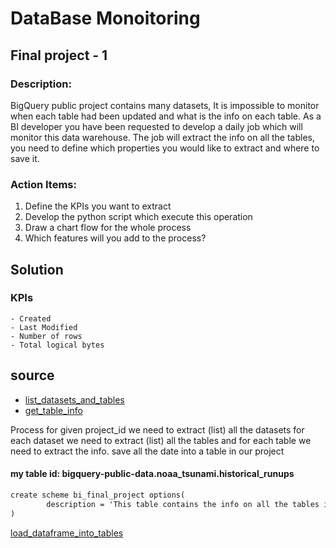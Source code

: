 # DataBase Monoitoring
## Final project - 1
### Description: 
BigQuery public project contains many datasets,
It is impossible to monitor when each table had been updated
and what is the info on each table.
As a BI developer you have been requested to develop a daily job
which will monitor this data warehouse.
The job will extract the info on all the tables,
you need to define which properties you would like to extract and where to
save it.

### Action Items:
1. Define the KPIs you want to extract
2. Develop the python script which execute this operation
3. Draw a chart flow for the whole process
4. Which features will you add to the process?


## Solution
### KPIs
    - Created
    - Last Modified
    - Number of rows
    - Total logical bytes

## source 
- [list_datasets_and_tables](https://cloud.google.com/bigquery/docs/listing-datasets?_gl=1*psper8*_ga*MjA0NjAwNTk4OC4xNzI2NjUyOTg3*_ga_WH2QY8WWF5*MTcyNzA3OTQyOS4xMi4xLjE3MjcwODEyMzUuNjAuMC4w#python)
- [get_table_info](https://cloud.google.com/bigquery/docs/listing-datasets?_gl=1*psper8*_ga*MjA0NjAwNTk4OC4xNzI2NjUyOTg3*_ga_WH2QY8WWF5*MTcyNzA3OTQyOS4xMi4xLjE3MjcwODEyMzUuNjAuMC4w#get_information_about_datasets)

Process
for given project_id
we need to extract (list) all the datasets
for each dataset we need to extract (list) all the tables
and for each table we need to extract the info.
save all the date into a table in our project

#### my table id: bigquery-public-data.noaa_tsunami.historical_runups
```dtd
create scheme bi_final_project options(
        description = 'This table contains the info on all the tables in the given project'
)
```
[load_dataframe_into_tables](https://cloud.google.com/bigquery/docs/samples/bigquery-load-table-dataframe?_gl=1*1ed13z1*_ga*MjA0NjAwNTk4OC4xNzI2NjUyOTg3*_ga_WH2QY8WWF5*MTcyNzA5MDEwNy4xNC4xLjE3MjcwOTA2MDQuNTguMC4w)